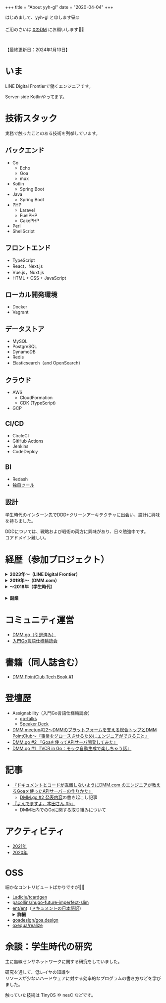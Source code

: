 +++
title = "About yyh-gl"
date = "2020-04-04"
+++

はじめまして、yyh-gl と申します💻🤓

ご用のさいは [XのDM](https://x.com/yyh_gl) にお願いします🙇‍♂️

<br>

【最終更新日：2024年1月13日】


# いま

LINE Digital Frontierで働くエンジニアです。

Server-side Kotlinやってます。


# 技術スタック

実務で触ったことのある技術を列挙しています。


## バックエンド

- Go
  - Echo
  - Goa
  - mux
- Kotlin
  - Spring Boot
- Java
  - Spring Boot
- PHP
  - Laravel
  - FuelPHP
  - CakePHP
- Perl
- ShellScript


## フロントエンド

- TypeScript
- React，Next.js
- Vue.js，Nuxt.js
- HTML + CSS + JavaScript


## ローカル開発環境

- Docker
- Vagrant


## データストア

- MySQL
- PostgreSQL
- DynamoDB
- Redis
- Elasticsearch（and OpenSearch）


## クラウド

- AWS
  - CloudFormation
  - CDK (TypeScript)
- GCP


## CI/CD

- CircleCI
- GitHub Actions
- Jenkins
- CodeDeploy

## BI

- Redash
- [独自ツール](https://engineering.linecorp.com/ja/blog/introduce-data-platform-department)


## 設計

学生時代のインターン先でDDD+クリーンアーキテクチャに出会い、設計に興味を持ちました。

DDDについては、戦略および戦術の両方に興味があり、日々勉強中です。<br>
コアドメイン難しい。


# 経歴（参加プロジェクト）

<details><summary><b>2023年〜（LINE Digital Frontier）</b></summary><div>

LINE Digital Frontierに入社しました。

## ・LINEマンガの開発/運用：2023年1月〜現在

- ロール：
  - バックエンドエンジニア
- 言語：Kotlin/Java（Spring Boot）, Perl
- インフラ：社内インフラ（クラウド）

LINEマンガのサーバーサイド開発および運用をしています。

</div></details>

<details><summary><b>2019年〜（DMM.com）</b></summary><div>

DMM.comに入社しました。


## ・レビュー基盤のリプレイス/運用：2019年7月〜2021年2月

- ロール：エンジニア（バックエンド，フロントエンド，インフラ）
- 言語：Go（Echo），JavaScript（React）
- インフラ：AWS
- IaC：CloudFormation

DMMのサービス全般で使用される商品レビュー基盤システム（PHP）のリプレイスおよび運用をしていました。

## ・通知配信基盤の新規開発/運用：2020年11月〜2021年3月

- ロール：エンジニア（バックエンド、フロントエンド、インフラ）
- 言語：Go（Echo），JavaScript（React）
- インフラ：AWS
- IaC：CloudFormation

約3500万人いるDMM会員に向けて、DMMに関する様々なお知らせを配信する基盤システムの新規開発および運用。

## ・DMMポイントクラブの新規開発/運用：2020年1月〜2022年12月

- ロール：
  - Webチームのチームリーダー兼エンジニア（プレイングマネージャー）
- 言語：Go（Goa），JavaScript（React，TypeScript）
- インフラ：AWS，GCP
- IaC：CloudFormation

DMMポイントを管理・運用するためのサービスであるDMMポイントクラブの新規開発および運用をしています。

APIサーバおよびWebフロントの開発を担当しているWebチームにおいてチームリーダー兼エンジニアとして、
プロジェクト管理およびヒューマンマネジメントをしながら、開発業務に従事しています。

本プロジェクトでは各エンジニアが開発だけでなく、施策検討やデザインといった業務にも積極的に参加しています。<br>
僕も開発だけでなく、施策検討→実装→データ計測→学習→次の施策検討というループを回しています。

上記のようなチーム環境もあり、本プロジェクトでは事業を成長させるために技術を活用する力が大きく成長したと考えています。

</div></details>

<details><summary><b>〜2018年（学生時代）</b></summary><div>

アルバイトでの開発です。


## ・スマホゲームの開発/運用：2018年3月〜2019年3月

- ロール：エンジニア（バックエンド）
- 技術：PHP（CakePHP，Laravel）


## ・ECサイトの開発/運用：2018年9月〜2019年10月

- ロール：エンジニア（バックエンド）
- 技術：PHP（FuelPHP，Laravel）


## ・ECサイトの新規開発/運用：2018年1月〜2019年3月

- ロール：エンジニア（バックエンド）
- 技術：Java（SpringBoot）

</div></details>

<br>

<details><summary><b>副業</b></summary><div>

## ・AWSエンジニア採用サービスの開発：2021年3月〜現在

- ロール：エンジニア（バックエンド、フロントエンド）
- 言語：Go，JavaScript（Nuxt.js，TypeScript）

APIサーバおよびWebフロントの開発に参加

## ・宅配型トランクルームサービスの開発：2021年4月〜2021年5月

- ロール：アドバイザー/エンジニア（バックエンド）
- 言語：Go

メインはアドバイザーとして技術面の支援をしつつ、たまに開発作業にも参加

## ・アドバイザーとして技術面での業務支援：2021年7月〜現在

- ロール：アドバイザー
- 言語：Go

とある会社でアドバイザーとして技術面での業務支援

## ・経営管理クラウドサービスの開発：2021年9月〜2021年12月

- ロール：エンジニア（バックエンド）
- 言語：Kotlin，JavaScript（Next.js，TypeScript）

体験入社させてもらい、APIサーバおよびWebフロントの開発に参加

</div></details>


# コミュニティ運営

- [DMM.go（引退済み）](https://dmm.connpass.com/event/157222/)
- [入門Go言語仕様輪読会](https://gospecreading.connpass.com/event/202388/)

# 書籍（同人誌含む）

- [DMM PointClub Tech Book #1](https://techbookfest.org/product/8ckqypHhSCaakQ1nM1E4JS)


# 登壇歴

- Assignability（入門Go言語仕様輪読会）
  - [go-talks](https://go-talks.appspot.com/github.com/yyh-gl/slide-decks/210318_gospecreading_assignability.slide)
  - [Speaker Deck](https://speakerdeck.com/yyh_gl/go-language-specification-assignability)
- [DMM meetup#22〜DMMのプラットフォームを支える総合トップとDMM PointClub〜『事業をグロースさせるためにエンジニアができること』](https://speakerdeck.com/yyh_gl/what-engineers-can-do-to-grow-a-business)
- [DMM.go #2 『Goaを使ってAPIサーバ開発してみた』](https://speakerdeck.com/yyh_gl/develop-api-server-by-goa)
- [DMM.go #1 『VCR in Go：モック自動生成で楽しちゃう話』](https://speakerdeck.com/yyh_gl/vcr-in-go-motukuzi-dong-sheng-cheng-dele-sitiyauhua)


# 記事

- [『ドキュメントとコードが乖離しないようにDMM.com のエンジニアが教えるGoaを使ったAPIサーバーの作りかた』](https://logmi.jp/tech/articles/323091)
  - [DMM.go #2 発表内容](https://speakerdeck.com/yyh_gl/develop-api-server-by-goa)の書き起こし記事
- [『よんでますよ、本田さん #5』](https://inside.dmm.com/entry/2020/03/23/yondemasu05)
  - DMM社内でのGoに関する取り組みについて


# アクティビティ

- [2021年](https://tech.yyh-gl.dev/blog/activity-2021)
- [2020年](https://tech.yyh-gl.dev/blog/activity-2020)


# OSS

細かなコントリビュートばかりですが🙋‍♂️

- [Ladicle/tcardgen](https://github.com/Ladicle/tcardgen/graphs/contributors)
- [pacollins/hugo-future-imperfect-slim](https://github.com/pacollins/hugo-future-imperfect-slim/graphs/contributors)
- [ent/ent](https://github.com/ent/ent)（[ドキュメントの日本語訳](https://crowdin.com/project/ent/ja#)）
  <details><summary><b>詳細</b></summary><div>
    <blockquote class="twitter-tweet"><p lang="en" dir="ltr">A big shoutout to the awesome people who are helping us translate ent documentation to Chinese and Japanese. Thanks a lot for your contributions! <a href="https://twitter.com/mattn_jp?ref_src=twsrc%5Etfw">@mattn_jp</a> <a href="https://twitter.com/uta_mory?ref_src=twsrc%5Etfw">@uta_mory</a> <a href="https://twitter.com/mengyx1?ref_src=twsrc%5Etfw">@mengyx1</a> <a href="https://twitter.com/re_yuzuy?ref_src=twsrc%5Etfw">@re_yuzuy</a> <a href="https://twitter.com/yyh_gl?ref_src=twsrc%5Etfw">@yyh_gl</a> <a href="https://twitter.com/CreatorQsF?ref_src=twsrc%5Etfw">@CreatorQsF</a> <a href="https://t.co/rxPWLXzMG9">pic.twitter.com/rxPWLXzMG9</a></p>&mdash; ent (@entgo_io) <a href="https://twitter.com/entgo_io/status/1379443233835606020?ref_src=twsrc%5Etfw">April 6, 2021</a></blockquote> <script async src="https://platform.twitter.com/widgets.js" charset="utf-8"></script>
  </details>
- [goadesign/goa.design](https://github.com/goadesign/goa.design/graphs/contributors)
- [oxequa/realize](https://github.com/oxequa/realize/graphs/contributors)


# 余談：学生時代の研究

主に無線センサネットワークに関する研究をしていました。

研究を通して、低レイヤの知識や <br>
リソースが少ないハードウェアに対する効率的なプログラムの書き方などを学びました。

触っていた技術は TinyOS や nesC などです。

